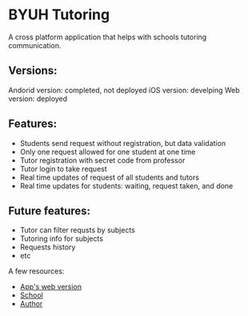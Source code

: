 # BYUH Tutoring

A cross platform application that helps with schools tutoring communication.

## Versions: 

Andorid version: completed, not deployed
iOS version: develping 
Web version: deployed  

## Features:

- Students send request without registration, but data validation 
- Only one request allowed for one student at one time 
- Tutor registration with secret code from professor 
- Tutor login to take request 
- Real time updates of request of all students and tutors 
- Real time updates for students: waiting, request taken, and done

## Future features: 

- Tutor can filter requsts by subjects 
- Tutoring info for subjects 
- Requests history 
- etc

A few resources:

- [App's web version](https://byuhtutoring.litianzhang.com/#MyHomePage)
- [School](https://www.byuh.edu/)
- [Author](https://litianzhang.com/)

